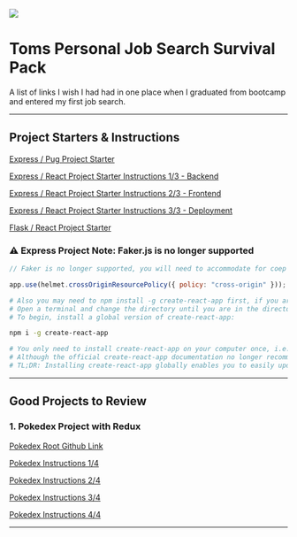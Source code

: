 ![](https://i.giphy.com/media/xUOxeS6kx9ZUck6F1e/giphy.webp)
<!-- ![](https://external-content.duckduckgo.com/iu/?u=https%3A%2F%2Fimages.hellogiggles.com%2Fuploads%2F2016%2F06%2F27083846%2Fcast-away.gif&f=1&nofb=1) -->
<!-- ![](https://external-content.duckduckgo.com/iu/?u=https%3A%2F%2Fmedia.giphy.com%2Fmedia%2Fl378gOLudxI4TZe9i%2Fgiphy.gif&f=1&nofb=1) -->

# Toms Personal Job Search Survival Pack

A list of links I wish I had had in one place when I graduated from bootcamp and entered my first job search.

---

## Project Starters & Instructions

[Express / Pug Project Starter](https://github.com/appacademy/modular-curriculum-practices/tree/staging/13/practices/express-group-project)

[Express / React Project Starter Instructions 1/3 - Backend](https://open.appacademy.io/learn/js-py---oct-2021-cohort-1-online/week-15---redux-and-authentication/authenticate-me-part-1--backend)

[Express / React Project Starter Instructions 2/3 - Frontend](https://open.appacademy.io/learn/js-py---oct-2021-cohort-1-online/week-15---redux-and-authentication/continue-authenticate-me-part-2--frontend)

[Express / React Project Starter Instructions 3/3 - Deployment](https://open.appacademy.io/learn/js-py---oct-2021-cohort-1-online/week-15---redux-and-authentication/authenticate-me-part-3--deploy)

<!-- 
Locked Link to Authenticate Me Solution - For a/A Internal Employee Use Only
https://files.slack.com/files-pri/T3BTYDL2V-F02V9CGUTFB/download/authenticate-me-2022.zip
-->

[Flask / React Project Starter](https://github.com/appacademy-starters/python-project-starter)


### ⚠️ Express Project Note: Faker.js is no longer supported
```javascript
// Faker is no longer supported, you will need to accommodate for coep errors by using the following in your backend app.js, this will allow 3rd party or http images to display.

app.use(helmet.crossOriginResourcePolicy({ policy: "cross-origin" }));
```

```bash
# Also you may need to npm install -g create-react-app first, if you are going to use the template.
# Open a terminal and change the directory until you are in the directory where you want to create your React app.
# To begin, install a global version of create-react-app:

npm i -g create-react-app

# You only need to install create-react-app on your computer once, i.e., not before every project.
# Although the official create-react-app documentation no longer recommends installing a global version of create-react-app, App Academy still recommends that you install it globally. This is because App Academy also encourages you to use nvm (Node Version Manager) to manage versions of Node.js. If you run npx create-react-app (see below) without having first installed create-react-app globally, then nvm will cache the version that you run. This cached version effectively gets treated as a global installation, but, because it is hidden by nvm, it is a global installation that is difficult to find and update. Accordingly, when new create-react-app releases appear, the cached version can cause hard-to-resolve version conflicts that will prevent create-react-app from running. A true global version, in contrast, can be updated simply by re-running the npm installation command.
# TL;DR: Installing create-react-app globally enables you to easily update and maintain the create-react-app version that you are using with nvm.
```

---

## Good Projects to Review

### 1. Pokedex Project with Redux

[Pokedex Root Github Link](https://github.com/appacademy/Modular-Curriculum/tree/staging/content/react-redux/aggregates/pokedex/redux-based)

[Pokedex Instructions 1/4](https://github.com/appacademy/Modular-Curriculum/blob/staging/content/react-redux/aggregates/pokedex/redux-based/README-01-first-state.md)

[Pokedex Instructions 2/4](https://github.com/appacademy/Modular-Curriculum/blob/staging/content/react-redux/aggregates/pokedex/redux-based/README-02-second-state.md)

[Pokedex Instructions 3/4](https://github.com/appacademy/Modular-Curriculum/blob/staging/content/react-redux/aggregates/pokedex/redux-based/README-03-third-state.md)

[Pokedex Instructions 4/4](https://github.com/appacademy/Modular-Curriculum/blob/staging/content/react-redux/aggregates/pokedex/redux-based/README-04-fourth-state.md)

---

